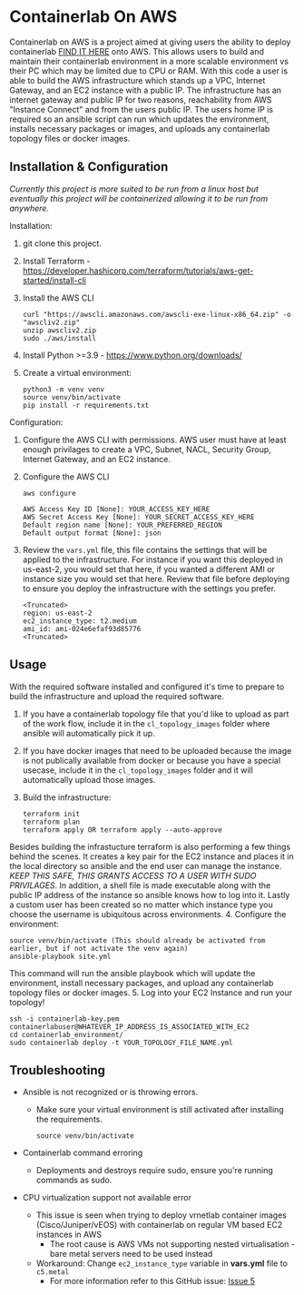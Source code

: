 # Containerlab On AWS

Containerlab on AWS is a project aimed at giving users the ability to deploy containerlab [FIND IT HERE](https://containerlab.dev/) onto AWS.  This allows users to build and maintain their containerlab environment in a more scalable environment vs their PC which may be limited due to CPU or RAM.  With this code a user is able to build the AWS infrastructure which stands up a VPC, Internet Gateway, and an EC2 instance with a public IP.  The infrastructure has an internet gateway and public IP for two reasons, reachability from AWS "Instance Connect" and from the users public IP.  The users home IP is required so an ansible script can run which updates the environment, installs necessary packages or images, and uploads any containerlab topology files or docker images.

## Installation & Configuration

*Currently this project is more suited to be run from a linux host but eventually this project will be containerized allowing it to be run from anywhere.*

Installation:

1. git clone this project.
2. Install Terraform - <https://developer.hashicorp.com/terraform/tutorials/aws-get-started/install-cli>
3. Install the AWS CLI

    ```shell
    curl "https://awscli.amazonaws.com/awscli-exe-linux-x86_64.zip" -o "awscliv2.zip"
    unzip awscliv2.zip
    sudo ./aws/install
    ```

4. Install Python >=3.9 - <https://www.python.org/downloads/>
5. Create a virtual environment:

    ```shell
    python3 -m venv venv
    source venv/bin/activate
    pip install -r requirements.txt
    ```

Configuration:

1. Configure the AWS CLI with permissions.  AWS user must have at least enough privilages to create a VPC, Subnet, NACL, Security Group, Internet Gateway, and an EC2 instance.
2. Configure the AWS CLI

    ```shell
    aws configure

    AWS Access Key ID [None]: YOUR_ACCESS_KEY_HERE
    AWS Secret Access Key [None]: YOUR_SECRET_ACCESS_KEY_HERE
    Default region name [None]: YOUR_PREFERRED_REGION
    Default output format [None]: json
    ```

3. Review the ```vars.yml``` file, this file contains the settings that will be applied to the infrastructure.  For instance if you want this deployed in us-east-2, you would set that here, if you wanted a different AMI or instance size you would set that here.  Review that file before deploying to ensure you deploy the infrastructure with the settings you prefer.

    ```shell
    <Truncated>
    region: us-east-2
    ec2_instance_type: t2.medium
    ami_id: ami-024e6efaf93d85776
    <Truncated>
    ```

## Usage

With the required software installed and configured it's time to prepare to build the infrastructure and upload the required software.

1. If you have a containerlab topology file that you'd like to upload as part of the work flow, include it in the ```cl_topology_images``` folder where ansible will automatically pick it up.
2. If you have docker images that need to be uploaded because the image is not publically available from docker or because you have a special usecase, include it in the ```cl_topology_images``` folder and it will automatically upload those images.
3. Build the infrastructure:

    ```shell
    terraform init
    terraform plan
    terraform apply OR terraform apply --auto-approve
    ```

  Besides building the infrastucture terraform is also performing a few things behind the scenes.  It creates a key pair for the EC2 instance and places it in the local directory so ansible and the end user can manage the instance.  *KEEP THIS SAFE, THIS GRANTS ACCESS TO A USER WITH SUDO PRIVILAGES*. In addition, a shell file is made executable along with the public IP address of the instance so ansible knows how to log into it.  Lastly a custom user has been created so no matter which instance type you choose the username is ubiquitous across environments.
4. Configure the environment:

  ```shell
  source venv/bin/activate (This should already be activated from earlier, but if not activate the venv again)
  ansible-playbook site.yml
  ```

  This command will run the ansible playbook which will update the environment, install necessary packages, and upload any containerlab topology files or docker images.
5. Log into your EC2 Instance and run your topology!

  ```shell
  ssh -i containerlab-key.pem containerlabuser@WHATEVER_IP_ADDRESS_IS_ASSOCIATED_WITH_EC2
  cd containerlab_environment/
  sudo containerlab deploy -t YOUR_TOPOLOGY_FILE_NAME.yml
  ```

## Troubleshooting

- Ansible is not recognized or is throwing errors.
  - Make sure your virtual environment is still activated after installing the requirements.

    ```shell
    source venv/bin/activate
    ```

- Containerlab command erroring
  - Deployments and destroys require sudo, ensure you're running commands as sudo.
- CPU virtualization support not available error
  - This issue is seen when trying to deploy vrnetlab container images (Cisco/Juniper/vEOS) with containerlab on regular VM based EC2 instances in AWS
    - The root cause is AWS VMs not supporting nested virtualisation - bare metal servers need to be used instead
  - Workaround: Change `ec2_instance_type` variable in **vars.yml** file to `c5.metal`
    - For more information refer to this GitHub issue: [Issue 5](https://github.com/friday963/containerlab_on_aws/issues/5)
